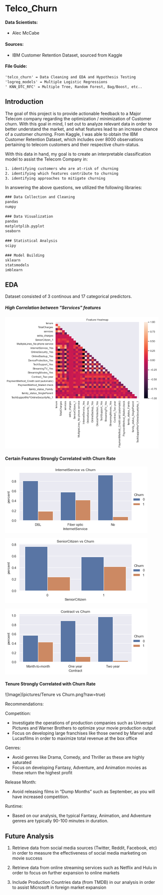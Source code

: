# Telco_Churn

#### Data Scientists:
- Alec McCabe

#### Sources:
- IBM Customer Retention Dataset, sourced from Kaggle

#### File Guide:

```
'telco_churn' = Data Cleaning and EDA and Hypothesis Testing
'logreg_models' = Multiple Logistic Regressions
' KNN_DTC_RFC' = Multiple Tree, Random Forest, Bag/Boost, etc..
```

## Introduction

The goal of this project is to provide actionable feedback to a Major Telecom company regarding the optimization / minimization of Customer churn. With this goal in mind, I set out to analyze relevant data in order to better understand the market, and what features lead to an increase chance of a customer churning. From Kaggle, I was able to obtain the IBM Customer Retention Dataset, which includes over 8000 observations pertaining to telecom customers and their respective churn-status.

With this data in hand, my goal is to create an interpretable classification model to assist the Telecom Company in:
```
1. identifying customers who are at-risk of churning
2. identifying which features contribute to churning
3. identifying approaches to mitigate churning
```

In answering the above questions, we utilized the following libraries:

```
### Data Collection and Cleaning
pandas
numpy

### Data Visualization
pandas
matplotplib.pyplot
seaborn

### Statistical Analysis
scipy

### Model Building
sklearn
statsmodels
imblearn

```

## EDA

Dataset consisted of 3 continous and 17 categorical predictors.

##### High Correlation between "Services" features

![Image](pictures/Heatmap.png?raw=true)

#### Certain Features Strongly Correlated with Churn Rate

![Image](pictures/InternetService1.png?raw=true)

![Image](pictures/SeniorCitizen1.png?raw=true)

![Image](pictures/Contract1.png?raw=true)

#### Tenure Strongly Correlated with Churn Rate

![Image](pictures/Tenure vs Churn.png?raw=true)


Recommendations:

Competition:
- Investigate the operations of production companies such as Universal Pictures and Warner Brothers to optimize your movie production output 
- Focus on developing large franchises like those owned by Marvel and Lucasfilms in order to maximize total revenue at the box office

Genres:
- Avoid genres like Drama, Comedy, and Thriller as these are highly saturated
- Focus on developing Fantasy, Adventure, and Animation movies as these return the highest profit

Release Month:
- Avoid releasing films in “Dump Months” such as September, as you will have increased competition.

Runtime:
- Based on our analysis, the typical Fantasy, Animation, and Adventure genres are typically 90-100 minutes in duration.



## Future Analysis

1. Retrieve data from social media sources (Twitter, Reddit, Facebook, etc) in order to measure the effectiveness of social media marketing on movie success

2. Retrieve data from online streaming services such as Netflix and Hulu in order to focus on further expansion to online markets

3. Include Production Countries data (from TMDB) in our analysis in order to assist Microsoft in foreign market expansion
